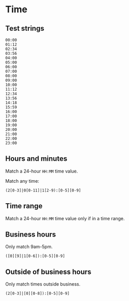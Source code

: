 # Time


## Test strings


```
00:00
01:12
02:34
03:56
04:00
05:00
06:00
07:00
08:00
09:00
10:00
11:12
12:34
13:56
14:18
15:59
16:00
17:00
18:00
19:00
20:00
21:00
22:00
23:00
```


## Hours and minutes

Match a 24-hour `HH:MM` time value.

Match any time:

```regex
(2[0-3]|0[0-11]|1[2-9):[0-5][0-9]
```

## Time range

Match a 24-hour `HH:MM` time value only if in a time range.

## Business hours

Only match 9am-5pm.

```regex
([0][9]|1[0-6]):[0-5][0-9]
```

## Outside of business hours

Only match times outside business.

```regex
(2[0-3]|[0][0-8]):[0-5][0-9]
```
